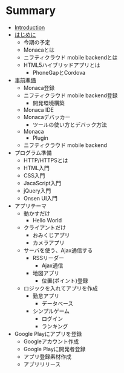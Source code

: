 # Summary

* [Introduction](README.md)
* [はじめに](preface.md)
   * 今期の予定
   * Monacaとは
   * ニフティクラウド mobile backendとは
   * HTML5ハイブリッドアプリとは
       * PhoneGapとCordova
* [事前準備](chapter1.md)
   * Monaca登録
   * ニフティクラウド mobile backend登録
       * 開発環境構築
   * Monaca IDE
   * Monacaデバッカー
       * ツールの使い方とデバック方法
   * Monaca
       * Plugin
   * ニフティクラウド mobile backend
* プログラム準備
   * HTTP/HTTPSとは
   * HTML入門
   * CSS入門
   * JacaScript入門
   * jQuery入門
   * Onsen UI入門
* アプリテーマ
   * 動かすだけ
       * Hello World
   * クライアントだけ
       * おみくじアプリ
       * カメラアプリ
   * サーバを使う、Ajax通信する
       * RSSリーダー
           * Ajax通信
       * 地図アプリ
           * 位置(ポイント)登録
   * ロジックを入れてアプリを作成
       * 勤怠アプリ
           * データベース
       * シンプルゲーム
           * ログイン
           * ランキング
* Google Playにアプリを登録
   * Googleアカウント作成
   * Google Playに開発者登録
   * アプリ登録素材作成
   * アプリリリース


